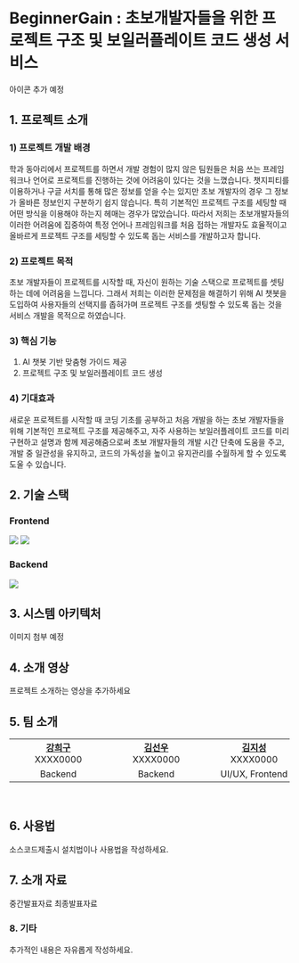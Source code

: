 # BeginnerGain : 초보개발자들을 위한 프로젝트 구조 및 보일러플레이트 코드 생성 서비스
아이콘 추가 예정

## 1. 프로젝트 소개
### 1) 프로젝트 개발 배경
학과 동아리에서 프로젝트를 하면서 개발 경험이 많지 않은 팀원들은 처음 쓰는 프레임워크나 언어로 프로젝트를 진행하는 것에 어려움이 있다는 것을 느꼈습니다. 챗지피티를 이용하거나 구글 서치를 통해 많은 정보를 얻을 수는 있지만 초보 개발자의 경우 그 정보가 올바른 정보인지 구분하기 쉽지 않습니다. 특히 기본적인 프로젝트 구조를 세팅할 때 어떤 방식을 이용해야 하는지 헤매는 경우가 많았습니다. 따라서 저희는 초보개발자들의 이러한 어려움에 집중하여 특정 언어나 프레임워크를 처음 접하는 개발자도 효율적이고 올바르게 프로젝트 구조를 세팅할 수 있도록 돕는 서비스를 개발하고자 합니다.

### 2) 프로젝트 목적 
초보 개발자들이 프로젝트를 시작할 때, 자신이 원하는 기술 스택으로 프로젝트를 셋팅하는 데에 어려움을 느낍니다. 그래서 저희는 이러한 문제점을 해결하기 위해 AI 챗봇을 도입하여 사용자들의 선택지를 좁혀가며 프로젝트 구조를 셋팅할 수 있도록 돕는 것을 서비스 개발을 목적으로 하였습니다.

### 3) 핵심 기능
1. AI 챗봇 기반 맞춤형 가이드 제공
2. 프로젝트 구조 및 보일러플레이트 코드 생성

### 4) 기대효과 
새로운 프로젝트를 시작할 때 코딩 기초를 공부하고 처음 개발을 하는 초보 개발자들을 위해 기본적인 프로젝트 구조를 제공해주고, 자주 사용하는 보일러플레이트 코드를 미리 구현하고 설명과 함께 제공해줌으로써 초보 개발자들의 개발 시간 단축에 도움을 주고, 개발 중 일관성을 유지하고, 코드의 가독성을 높이고 유지관리를 수월하게 할 수 있도록 도울 수 있습니다.

## 2. 기술 스택
### Frontend 
<img src="https://img.shields.io/badge/nextdotjs-000000?style=for-the-badge&logo=Spring&logoColor=white"> <img src="https://img.shields.io/badge/oracle-F80000?style=for-the-badge&logo=oracle&logoColor=white">
### Backend
<img src="https://img.shields.io/badge/NestJS-E0234E?style=for-the-badge&logo=java&logoColor=white">

## 3. 시스템 아키텍처
이미지 첨부 예정

## 4. 소개 영상

프로젝트 소개하는 영상을 추가하세요

## 5. 팀 소개
<table>
    <tr align="center">
        <td style="min-width: 160px;">
            <a href="https://github.com/">
              <b>강희구</b>
            </a>
            <br/>
              XXXX0000
        </td>
        <td style="min-width: 160px;">
            <a href="https://github.com/">
              <b>김선우</b>
            </a>
            <br/>
              XXXX0000
        </td>
        <td style="min-width: 160px;">
            <a href="https://github.com/">
              <b>김지성</b>
            </a> 
            <br/>
              XXXX0000
        </td>
        <td style="min-width: 160px;">
            <a href="https://github.com/gyeongseoMin">
              <b>민경서</b>
            </a> 
            <br/>
              XXXX3060
        </td>
                <td style="min-width: 160px;">
            <a href="https://github.com/">
              <b>이소정</b>
            </a> 
            <br/>
              XXXX0000
        </td>
    </tr>
    <tr align="center">
        <td>
            Backend
        </td>
        <td>
            Backend
        </td>
        <td>
            UI/UX, Frontend
        </td>
                <td>
            AI
        </td>
                <td>
            Frontend
        </td>
    </tr>
</table>

</br>


## 6. 사용법

소스코드제출시 설치법이나 사용법을 작성하세요.

## 7. 소개 자료
중간발표자료
최종발표자료

### 8. 기타

추가적인 내용은 자유롭게 작성하세요.
